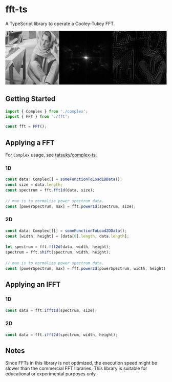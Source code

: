 # fft-ts
A TypeScript library to operate a Cooley-Tukey FFT.

![Sample](https://github.com/tatsuky/fft-ts/blob/master/images/sample.png)

## Getting Started
```ts
import { Complex } from './complex';
import { FFT } from './fft';
```

```ts
const fft = FFT();
```

## Applying a FFT
For `Complex` usage, see [tatsuky/complex-ts](https://github.com/tatsuky/complex-ts/).

### 1D
```ts
const data: Complex[] = someFunctionToLoad1DData();
const size = data.length;
const spectrum = fft.fft1d(data, size);

// max is to normalize power spectrum data.
const [powerSpectrum, max] = fft.power1d(spectrum, size);
```

### 2D
```ts
const data: Complex[][] = someFunctionToLoad2DData();
const [width, height] = [data[0].length, data.length];

let spectrum = fft.fft2d(data, width, height);
spectrum = fft.shift(spectrum, width, height);

// max is to normalize power spectrum data.
const [powerSpectrum, max] = fft.power2d(powerSpectrum, width, height);
```

## Applying an IFFT
### 1D
```ts
const data = fft.ifft1d(spectrum, size);
```

### 2D
```ts
const data = fft.ifft2d(spectrum, width, height);
```

## Notes
Since FFTs in this library is not optimized, the execution speed might be slower than the commercial FFT libraries. This library is suitable for educational or experimental purposes only.
